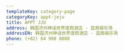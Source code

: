 ```yaml
---
templateKey: category-page
categoryKey: appt-jeju
title: APPT JJU
address: 韩国济州神话世界度假酒店 - 蓝鼎娱乐场
addressEN: 韩国济州神话世界度假酒店 - 蓝鼎娱乐场
phone: (+82) 64 908 8888
---
```

